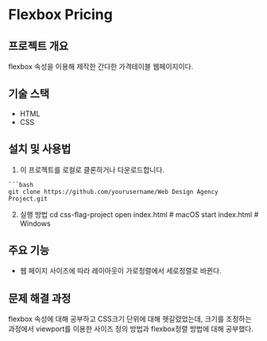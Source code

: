 # Flexbox Pricing
## 프로젝트 개요
flexbox 속성을 이용해 제작한 간다한 가격테이블 웹페이지이다. 

## 기술 스택
- HTML
- CSS

## 설치 및 사용법
 1.  이 프로젝트를 로컬로 클론하거나 다운로드합니다.

    ```bash
    git clone https://github.com/yourusername/Web Design Agency Project.git
 2. 실행 방법
    cd css-flag-project
    open index.html  # macOS
    start index.html # Windows

## 주요 기능
- 웹 페이지 사이즈에 따라 레이아웃이 가로정렬에서 세로정렬로 바뀐다. 

## 문제 해결 과정
flexbox 속성에 대해 공부하고 CSS크기 단위에 대해 헷갈렸었는데, 크기를 조정하는 과정에서 viewport를 이용한 사이즈 정의 방법과 flexbox정렬 방법에 대해 공부했다. 

